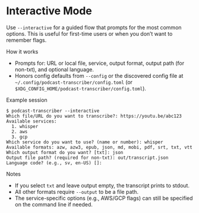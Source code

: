# Interactive Mode

Use `--interactive` for a guided flow that prompts for the most common options. This is useful for first-time users or when you don’t want to remember flags.

How it works

- Prompts for: URL or local file, service, output format, output path (for non-txt), and optional language.
- Honors config defaults from `--config` or the discovered config file at `~/.config/podcast-transcriber/config.toml` (or `$XDG_CONFIG_HOME/podcast-transcriber/config.toml`).

Example session

```
$ podcast-transcriber --interactive
Which file/URL do you want to transcribe?: https://youtu.be/abc123
Available services:
  1. whisper
  2. aws
  3. gcp
Which service do you want to use? (name or number): whisper
Available formats: azw, azw3, epub, json, md, mobi, pdf, srt, txt, vtt
Which output format do you want? [txt]: json
Output file path? (required for non-txt): out/transcript.json
Language code? (e.g., sv, en-US) []:
```

Notes

- If you select `txt` and leave output empty, the transcript prints to stdout.
- All other formats require `--output` to be a file path.
- The service-specific options (e.g., AWS/GCP flags) can still be specified on the command line if needed.
